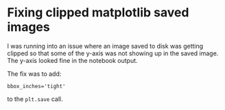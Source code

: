 # Fixing clipped matplotlib saved images

I was running into an issue where an image saved to disk was getting clipped so that some of the y-axis was not showing up in the saved image. The y-axis looked fine in the notebook output.

The fix was to add:

```
bbox_inches='tight'
```

to the `plt.save`  call.
